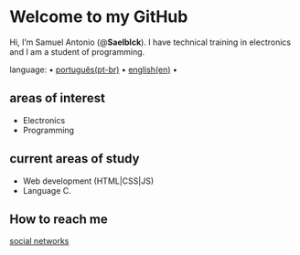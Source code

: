 # Welcome to my GitHub
Hi, I’m Samuel Antonio (@**Saelblck**). 
I have technical training in electronics and I am a student of programming.

language: • [português(pt-br)](https://github.com/saelblck/Saelblck/blob/main/README.md) • [english(en)](https://github.com/saelblck/Saelblck/blob/main/README-en.md) •

## areas of interest
- Electronics
- Programming

## current areas of study
- Web development (HTML|CSS|JS)
- Language C.

## How to reach me
[social networks](https://saelblck.github.io/subpages/social.html)
